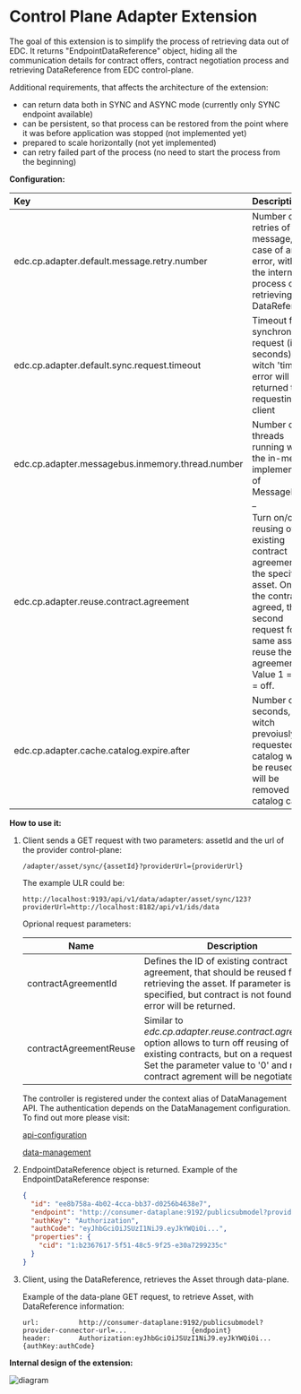 # Control Plane Adapter Extension

The goal of this extension is to simplify the process of retrieving data out of EDC. It returns "EndpointDataReference" object, hiding all the communication details for contract offers, contract negotiation process and retrieving DataReference from EDC control-plane.

Additional requirements, that affects the architecture of the extension:
- can return data both in SYNC and ASYNC mode (currently only SYNC endpoint available)
- can be persistent, so that process can be restored from the point where it was before application was stopped (not implemented yet)  
- prepared to scale horizontally (not yet implemented)
- can retry failed part of the process (no need to start the process from the beginning)

<b>Configuration:</b>

| Key                                              | Description                                                                                                                                                                                           | Mandatory | Default |
|:-------------------------------------------------|:------------------------------------------------------------------------------------------------------------------------------------------------------------------------------------------------------|------|----|
| edc.cp.adapter.default.message.retry.number      | Number of retries of a message, in case of an error, within the internal process of retrieving DataReference                                                                                          | no   | 3  |
| edc.cp.adapter.default.sync.request.timeout      | Timeout for synchronous request (in seconds), after witch 'timeout' error will be returned to the requesting client                                                                                   | no   | 20 | 
| edc.cp.adapter.messagebus.inmemory.thread.number | Number of threads running within the in-memory implementation of MessageBus                                                                                          _ _                              | no   | 10 |
| edc.cp.adapter.reuse.contract.agreement          | Turn on/off reusing of existing contract agreements for the specific asset. Once the contract is agreed, the second request for the same asset will reuse the agreement. Value 1 = on, 0 = off. | no   | 1  |
| edc.cp.adapter.cache.catalog.expire.after        | Number of seconds, after witch prevoiusly requested catalog will not be reused, and will be removed from catalog cache                                                                                | no   | 3600 |


<b>How to use it:</b>
1. Client sends a GET request with two parameters: assetId and the url of the provider control-plane:

   ```
   /adapter/asset/sync/{assetId}?providerUrl={providerUrl}
   ```

   The example ULR could be:

   ```
   http://localhost:9193/api/v1/data/adapter/asset/sync/123?providerUrl=http://localhost:8182/api/v1/ids/data
   ```
   
   Oprional request parameters:

   | Name                | Description                                                                                                                                                                                                             |
   |-------------------------------------------------------------------------------------------------------------------------------------------------------------------------------------------------------------------------|---|
   | contractAgreementId | Defines the ID of existing contract agreement, that should be reused for retrieving the asset. If parameter is specified, but contract is not found, 404 error will be returned.                                        |
   | contractAgreementReuse | Similar to <i>edc.cp.adapter.reuse.contract.agreement</i> option allows to turn off reusing of existing contracts, but on a request level. Set the parameter value to '0' and new contract agrement will be negotiated. |

   The controller is registered under the context alias of DataManagement API. The authentication depends on the DataManagement configuration.
   To find out more please visit:

   [api-configuration](../../edc/extensions/control-plane/api/data-management/api-configuration/README.md)

   [data-management](../../edc/extensions/control-plane/api/data-management/README.md)

                
2. EndpointDataReference object is returned. Example of the EndpointDataReference response:
    ```json
    {
      "id": "ee8b758a-4b02-4cca-bb37-d0256b4638e7",
      "endpoint": "http://consumer-dataplane:9192/publicsubmodel?provider-connector-url=...",
      "authKey": "Authorization",
      "authCode": "eyJhbGciOiJSUzI1NiJ9.eyJkYWQiOi...",
      "properties": {
        "cid": "1:b2367617-5f51-48c5-9f25-e30a7299235c"
      }
    }
    ```

3. Client, using the DataReference, retrieves the Asset through data-plane.
   
   Example of the data-plane GET request, to retrieve Asset, with DataReference information:
   
   ```
   url:          http://consumer-dataplane:9192/publicsubmodel?provider-connector-url=...                {endpoint}
   header:       Authorization:eyJhbGciOiJSUzI1NiJ9.eyJkYWQiOi...                                        {authKey:authCode}
   ```

<b>Internal design of the extension:</b>

![diagram](src/main/resources/control-plane-adapter.jpg)




